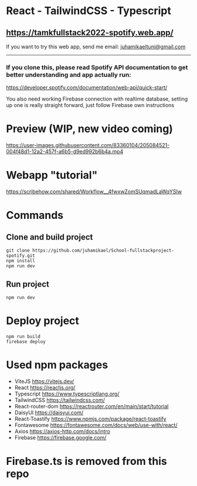 # React - TailwindCSS - Typescript
## https://tamkfullstack2022-spotify.web.app/
If you want to try this web app, send me email: juhamikaeltuni@gmail.com

---

### If you clone this, please read Spotify API documentation to get better understanding and app actually run:
https://developer.spotify.com/documentation/web-api/quick-start/

You also need working Firebase connection with realtime database, setting up one is really straight forward, just follow Firebase own instructions

# Preview (WIP, new video coming)
https://user-images.githubusercontent.com/83360104/205084521-004f48d1-12a2-457f-a6b5-d9ed992b6b4a.mp4

# Webapp "tutorial"
https://scribehow.com/shared/Workflow__4fwxwZomSUqmadLaWqYSIw

# Commands

## Clone and build project
```
git clone https://github.com/juhamikael/School-fullstackproject-spotify.git
npm install  
npm run dev
```

## Run project
```
npm run dev
```

# Deploy project
```
npm run build
firebase deploy
```

# Used npm packages


- ViteJS	https://vitejs.dev/
- React	https://reactjs.org/
- Typescript	https://www.typescriptlang.org/
- TailwindCSS	https://tailwindcss.com/
- React-router-dom	https://reactrouter.com/en/main/start/tutorial
- DaisyUI	https://daisyui.com/
- React-Toastify	https://www.npmjs.com/package/react-toastify
- Fontawesome	https://fontawesome.com/docs/web/use-with/react/
- Axios	https://axios-http.com/docs/intro
- Firebase	https://firebase.google.com/

# Firebase.ts is removed from this repo


